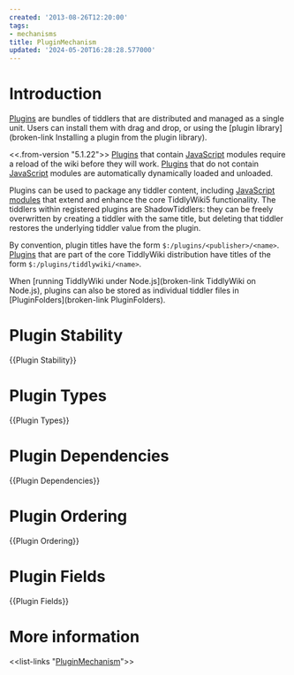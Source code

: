 ```yaml
---
created: '2013-08-26T12:20:00'
tags:
- mechanisms
title: PluginMechanism
updated: '2024-05-20T16:28:28.577000'
---
```


# Introduction

[Plugins](./Plugins.md) are bundles of tiddlers that are distributed and managed as a single unit. Users can install them with drag and drop, or using the [plugin library](broken-link Installing a plugin from the plugin library).

<<.from-version "5.1.22">> [Plugins](./Plugins.md) that contain [JavaScript](./JavaScript.md) modules require a reload of the wiki before they will work. [Plugins](./Plugins.md) that do not contain [JavaScript](./JavaScript.md) modules are automatically dynamically loaded and unloaded. 

Plugins can be used to package any tiddler content, including [JavaScript](./JavaScript.md) [modules](./Modules.md) that extend and enhance the core TiddlyWiki5 functionality. The tiddlers within registered plugins are ShadowTiddlers: they can be freely overwritten by creating a tiddler with the same title, but deleting that tiddler restores the underlying tiddler value from the plugin.

By convention, plugin titles have the form `$:/plugins/<publisher>/<name>`. [Plugins](./Plugins.md) that are part of the core TiddlyWiki distribution have titles of the form `$:/plugins/tiddlywiki/<name>`.

When [running TiddlyWiki under Node.js](broken-link TiddlyWiki on Node.js), plugins can also be stored as individual tiddler files in [PluginFolders](broken-link PluginFolders).

# Plugin Stability

{{Plugin Stability}}

# Plugin Types

{{Plugin Types}}

# Plugin Dependencies

{{Plugin Dependencies}}

# Plugin Ordering

{{Plugin Ordering}}

# Plugin Fields

{{Plugin Fields}}

# More information

<<list-links "[PluginMechanism](tiddlywiki://PluginMechanism)">>